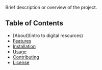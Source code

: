 <html>
<head>
  <title>TECH ENGAGE</title>

Brief description or overview of the project.

## Table of Contents
- [About](intro to digital resources)
- [Features](#html)
- [Installation](#installation)
- [Usage](#usage)
- [Contributing](#contributing)
- [License](#license)
